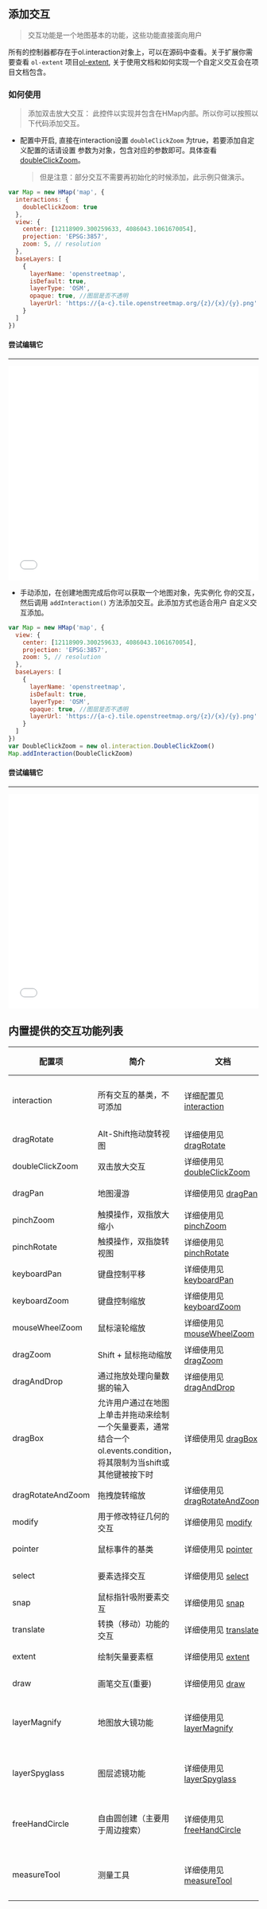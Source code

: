 ## 添加交互

> 交互功能是一个地图基本的功能，这些功能直接面向用户

所有的控制器都存在于ol.interaction对象上，可以在源码中查看。关于扩展你需要查看
``ol-extent`` 项目[ol-extent](https://github.com/sakitam-fdd/ol-extent), 
关于使用文档和如何实现一个自定义交互会在项目文档包含。

### 如何使用

> 添加双击放大交互：
  此控件以实现并包含在HMap内部。所以你可以按照以下代码添加交互。
  
* 配置中开启, 直接在interaction设置 ``doubleClickZoom`` 为true，若要添加自定义配置的话请设置
  参数为对象，包含对应的参数即可。具体查看[doubleClickZoom](api/interaction/doubleClickZoom.md)。
  
  > 但是注意：部分交互不需要再初始化的时候添加，此示例只做演示。

```javascript
var Map = new HMap('map', {
  interactions: {
    doubleClickZoom: true
  },
  view: {
    center: [12118909.300259633, 4086043.1061670054],
    projection: 'EPSG:3857',
    zoom: 5, // resolution
  },
  baseLayers: [
    {
      layerName: 'openstreetmap',
      isDefault: true,
      layerType: 'OSM',
      opaque: true, //图层是否不透明
      layerUrl: 'https://{a-c}.tile.openstreetmap.org/{z}/{x}/{y}.png'
    }
  ]
})
```

#### 尝试编辑它
---
<iframe width="100%" height="430" src="//jsfiddle.net/sakitamfdd/pjz8cuxw/embedded/result,html,js/?bodyColor=fff" allowfullscreen="allowfullscreen" frameborder="0"></iframe>

* 手动添加，在创建地图完成后你可以获取一个地图对象，先实例化
  你的交互，然后调用 ``addInteraction()`` 方法添加交互。此添加方式也适合用户
  自定义交互添加。
  
```javascript
var Map = new HMap('map', {
  view: {
    center: [12118909.300259633, 4086043.1061670054],
    projection: 'EPSG:3857',
    zoom: 5, // resolution
  },
  baseLayers: [
    {
      layerName: 'openstreetmap',
      isDefault: true,
      layerType: 'OSM',
      opaque: true, //图层是否不透明
      layerUrl: 'https://{a-c}.tile.openstreetmap.org/{z}/{x}/{y}.png'
    }
  ]
})
var DoubleClickZoom = new ol.interaction.DoubleClickZoom()
Map.addInteraction(DoubleClickZoom)
```

#### 尝试编辑它
---
<iframe width="100%" height="430" src="//jsfiddle.net/sakitamfdd/pjz8cuxw/embedded/result,html,js/?bodyColor=fff" allowfullscreen="allowfullscreen" frameborder="0"></iframe>

## 内置提供的交互功能列表

| 配置项 | 简介 | 文档 | 备注 |
| --- | --- | --- | --- |
| interaction | 所有交互的基类，不可添加 | 详细配置见 [interaction](api/interaction/interaction.md) | 不可添加 |
| dragRotate | Alt-Shift拖动旋转视图 | 详细使用见 [dragRotate](api/interaction/dragRotate.md) | 内置 |
| doubleClickZoom | 双击放大交互 | 详细使用见 [doubleClickZoom](api/interaction/doubleClickZoom.md) | 内置 |
| dragPan | 地图漫游 | 详细使用见 [dragPan](api/interaction/dragPan.md) | 内置 |
| pinchZoom | 触摸操作，双指放大缩小 | 详细使用见 [pinchZoom](api/interaction/pinchZoom.md) | 内置 |
| pinchRotate | 触摸操作，双指旋转视图 | 详细使用见 [pinchRotate](api/interaction/pinchRotate.md) | 内置 |
| keyboardPan | 键盘控制平移 | 详细使用见 [keyboardPan](api/interaction/keyboardPan.md) | 内置 |
| keyboardZoom | 键盘控制缩放 | 详细使用见 [keyboardZoom](api/interaction/keyboardZoom.md) | 内置 |
| mouseWheelZoom | 鼠标滚轮缩放 | 详细使用见 [mouseWheelZoom](api/interaction/mouseWheelZoom.md) | 内置 |
| dragZoom | Shift + 鼠标拖动缩放 | 详细使用见 [dragZoom](api/interaction/dragZoom.md) | 内置 |
| dragAndDrop | 通过拖放处理向量数据的输入 | 详细使用见 [dragAndDrop](api/interaction/dragAndDrop.md) | 内置 |
| dragBox | 允许用户通过在地图上单击并拖动来绘制一个矢量要素，通常结合一个ol.events.condition，将其限制为当shift或其他键被按下时 | 详细使用见 [dragBox](api/interaction/dragBox.md) | 内置 |
| dragRotateAndZoom | 拖拽旋转缩放 | 详细使用见 [dragRotateAndZoom](api/interaction/dragRotateAndZoom.md) | 内置 |
| modify | 用于修改特征几何的交互 | 详细使用见 [modify](api/interaction/modify.md) | 内置 |
| pointer | 鼠标事件的基类 | 详细使用见 [pointer](api/interaction/pointer.md) | 内置 |
| select | 要素选择交互 | 详细使用见 [select](api/interaction/select.md) | 内置 |
| snap | 鼠标指针吸附要素交互 | 详细使用见 [snap](api/interaction/snap.md) | 内置 |
| translate | 转换（移动）功能的交互| 详细使用见 [translate](api/interaction/translate.md) | 内置 |
| extent | 绘制矢量要素框 | 详细使用见 [extent](api/interaction/extent.md) | 内置 |
| draw | 画笔交互(重要) | 详细使用见 [draw](api/interaction/draw.md) | 内置 |
| layerMagnify | 地图放大镜功能 | 详细使用见 [layerMagnify](api/interaction/layerMagnify.md) | 扩展实现 |
| layerSpyglass | 图层滤镜功能 | 详细使用见 [layerSpyglass](api/interaction/layerSpyglass.md) | 扩展实现 |
| freeHandCircle | 自由圆创建（主要用于周边搜索） | 详细使用见 [freeHandCircle](api/interaction/freeHandCircle.md) | 扩展实现 |
| measureTool | 测量工具 | 详细使用见 [measureTool](api/interaction/measureTool.md) | 扩展实现 |

